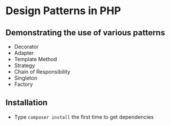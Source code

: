 # Design Patterns in PHP

## Demonstrating the use of various patterns

* Decorator
* Adapter
* Template Method
* Strategy
* Chain of Responsibility
* Singleton
* Factory

## Installation
* Type `composer install` the first time to get dependencies